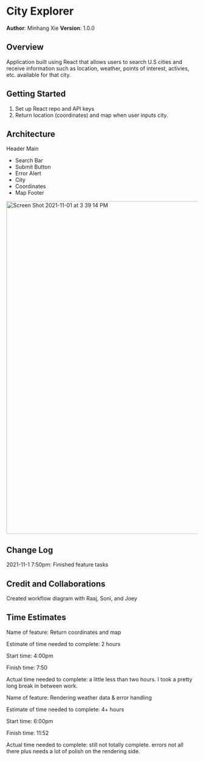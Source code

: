 # City Explorer

**Author**: Minhang Xie
**Version**: 1.0.0

## Overview
Application built using React that allows users to search U.S cities and receive information such as location, weather, points of interest, activies, etc. available for that city. 

## Getting Started
1. Set up React repo and API keys
2. Return location (coordinates) and map when user inputs city.

## Architecture
Header
Main
  * Search Bar
  * Submit Button
  * Error Alert
  * City
  * Coordinates
  * Map
Footer

<img width="875" alt="Screen Shot 2021-11-01 at 3 39 14 PM" src="https://user-images.githubusercontent.com/89370759/139779881-7935aa2e-89ec-4a91-a2b5-eb1489a6e99e.png">

## Change Log
2021-11-1 7:50pm: Finished feature tasks

## Credit and Collaborations
Created workflow diagram with Raaj, Soni, and Joey

## Time Estimates 
Name of feature: Return coordinates and map

Estimate of time needed to complete: 2 hours

Start time: 4:00pm

Finish time: 7:50

Actual time needed to complete: a little less than two hours. I took a pretty long break in between work.

Name of feature: Rendering weather data & error handling

Estimate of time needed to complete: 4+ hours

Start time: 6:00pm

Finish time: 11:52

Actual time needed to complete: still not totally complete. errors not all there plus needs a lot of polish on the rendering side. 
